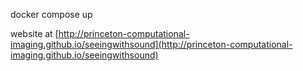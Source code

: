 docker compose up

website at [http://princeton-computational-imaging.github.io/seeingwithsound](http://princeton-computational-imaging.github.io/seeingwithsound)
